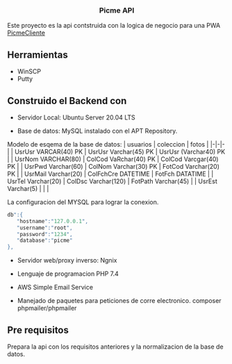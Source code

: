 <p align="center">
  <h3 align="center">Picme API</h3>
</p>

Este proyecto es la api contstruida con la logica de negocio para una PWA [PicmeCliente](https://github.com/gustavo-exe/PicmeCliente) 

## Herramientas
* WinSCP
* Putty

## Construido el Backend con

* Servidor Local:
Ubuntu Server 20.04 LTS

* Base de datos:
MySQL instalado con el APT Repository.

Modelo de esqema de la base de datos:
| usuarios | coleccion | fotos |
|-|-|-|
| UsrUsr VARCAR(40) PK | UsrUsr Varchar(45) PK | UsrUsr (Varchar40) PK |
| UsrNom VARCHAR(80) | ColCod VaRchar(40) PK | ColCod Varcgar(40) PK |
| UsrPwd Varchar(60) | ColNom Varchar(30) PK | FotCod Varchar(20) PK |
| UsrMail Varchar(20) | ColFchCre DATETIME | FotFch DATATIME |
| UsrTel Varchar(20) | ColDsc Varchar(120) | FotPath Varchar(45) |
| UsrEst Varchar(5) |  |  |

La configuracion del MYSQL para lograr la conexion.
```PHP
db":{
   "hostname":"127.0.0.1",
   "username":"root",
   "password":"1234",
   "database":"picme"
},
```

* Servidor web/proxy inverso:
Ngnix

* Lenguaje de programacion
PHP 7.4

* AWS
Simple Email Service

* Manejado de paquetes para peticiones de corre electronico.
composer phpmailer/phpmailer

## Pre requisitos
Prepara la api con los requisitos anteriores y la normalizacion de la base de datos.
    

